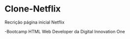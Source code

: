 # Clone-Netflix

Recrição página inicial Netflix

-Bootcamp HTML Web Developer da Digital Innovation One
